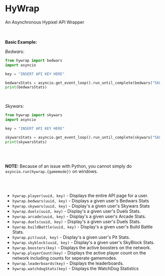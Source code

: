 
<h1>HyWrap</h1>

An Asynchronous Hypixel API Wrapper
<br/>
<br/>
<br/>

**Basic Example:**
<br/>

*Bedwars:*
```py
from hywrap import bedwars
import asyncio

key = "INSERT API KEY HERE"

bedwarsStats = asyncio.get_event_loop().run_until_complete(bedwars("568e9c0662504e8695a809bb277baa9b", key))
print(bedwarsStats)
```
<br/>

*Skywars:*
```py
from hywrap import skywars
import asyncio

key = "INSERT API KEY HERE"

skywarsStats = asyncio.get_event_loop().run_until_complete(skywars("568e9c0662504e8695a809bb277baa9b", key))
print(skywarsStats)
```
<br/>
<br/>

**NOTE:** Because of an issue with Python, you cannot simply do `asyncio.run(hywrap.{gamemode})` on windows.

<br/>
<br/>

- `hywrap.player(uuid, key)` - Displays the entire API page for a user.
- `hywrap.bedwars(uuid, key)` - Displays a given user's Bedwars Stats
- `hywrap.skywars(uuid, key)` - Display's a given user's Skywars Stats
- `hywrap.duels(uuid, key)` - Display's a given user's Duels Stats.
- `hywrap.arcade(uuid, key)` - Display's a given user's Arcade Stats.
- `hywrap.duels(uuid, key)` - Display's a given user's Duels Stats.
- `hywrap.buildBattle(uuid, key)` - Display's a given user's Build Battle Stats.
- `hywrap.pit(uuid, key)` - Display's a given user's Pit Stats.
- `hywrap.skyblock(uuid, key)` - Display's a given user's SkyBlock Stats.
- `hywrap.boosters(key)` - Displays the active boosters on the network.
- `hywrap.playerCount(key)` - Displays the active player count on the network including counts for seperate gamemodes.
- `hywrap.leaderboards(key)` - Displays the leaderboards.
- `hywrap.watchdogStats(key)` - Displays the WatchDog Statistics

